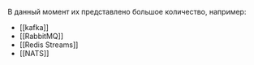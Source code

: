 
В данный момент их представлено большое количество, например:

-  [[kafka]]
- [[RabbitMQ]]
- [[Redis Streams]]
- [[NATS]]